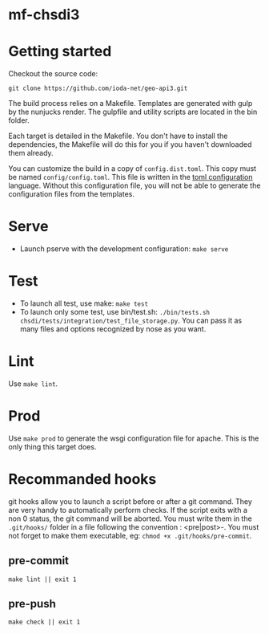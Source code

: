mf-chsdi3
=========


# Getting started

Checkout the source code:

    git clone https://github.com/ioda-net/geo-api3.git

The build process relies on a Makefile. Templates are generated with gulp by the
nunjucks render. The gulpfile and utility scripts are located in the bin folder.

Each target is detailed in the Makefile. You don't have to install the dependencies, the
Makefile will do this for you if you haven't downloaded them already.

You can customize the build in a copy of `config.dist.toml`. This copy must be
named `config/config.toml`. This file is written in the
[toml configuration](https://github.com/toml-lang/toml) language. Without this
configuration file, you will not be able to generate the configuration files
from the templates.


# Serve

- Launch pserve with the development configuration: `make serve`


# Test

- To launch all test, use make: `make test`
- To launch only some test, use bin/test.sh:
  `./bin/tests.sh chsdi/tests/integration/test_file_storage.py`. You can pass it as many files and
  options recognized by nose as you want.


# Lint

Use `make lint`.


# Prod

Use `make prod` to generate the wsgi configuration file for apache. This is the
only thing this target does.


# Recommanded hooks

git hooks allow you to launch a script before or after a git command. They are very handy to
automatically perform checks. If the script exits with a non 0 status, the git command will be
aborted. You must write them in the `.git/hooks/` folder in a file following the convention :
<pre|post>-<git-action>. You must not forget to make them executable, eg:
`chmod +x .git/hooks/pre-commit`.

## pre-commit

```shell
make lint || exit 1
```

## pre-push

```shell
make check || exit 1
```
